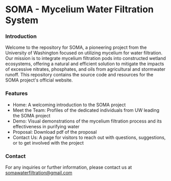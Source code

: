 # SOMA - Mycelium Water Filtration System

### Introduction
Welcome to the repository for SOMA, a pioneering project from the University of Washington focused on utilizing mycelium for water filtration. Our mission is to integrate mycelium filtration pods into constructed wetland ecosystems, offering a natural and efficient solution to mitigate the impacts of excessive nitrates, phosphates, and oils from agricultural and stormwater runoff. This repository contains the source code and resources for the SOMA project's official website.

### Features
- Home: A welcoming introduction to the SOMA project
- Meet the Team: Profiles of the dedicated individuals from UW leading the SOMA project
- Demo: Visual demonstrations of the mycelium filtration process and its effectiveness in purifying water
- Proposal: Download pdf of the proposal
- Contact Us: A page for visitors to reach out with questions, suggestions, or to get involved with the project

### Contact
For any inquiries or further information, please contact us at somawaterfiltration@gmail.com
